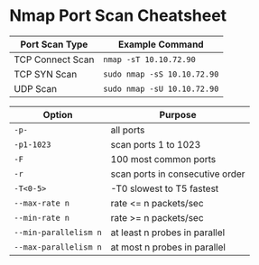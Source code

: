# Nmap Port Scan Cheatsheet

|  Port Scan Type  |       Example Command       |
|------------------|-----------------------------|
| TCP Connect Scan | `nmap -sT 10.10.72.90`      |
|   TCP SYN Scan   | `sudo nmap -sS 10.10.72.90` |
|     UDP Scan     | `sudo nmap -sU 10.10.72.90` |

|         Option        |            Purpose              |
|-----------------------|---------------------------------|
|         `-p-`         |            all ports            |
|      `-p1-1023`       |      scan ports 1 to 1023       |
|         `-F`          |      100 most common ports      |
|         `-r`          | scan ports in consecutive order |
|        `-T<0-5>`      |    -T0 slowest to T5 fastest    |
|     `--max-rate n`    |      rate <= n packets/sec      |
|     `--min-rate n`    |      rate >= n packets/sec      |
| `--min-parallelism n` |  at least n probes in parallel  |
| `--max-parallelism n` |   at most n probes in parallel  |